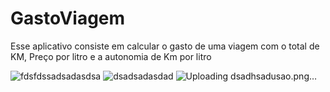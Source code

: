 
# GastoViagem
Esse aplicativo consiste em calcular o gasto de uma viagem com o total de KM, Preço por litro e a autonomia de Km por litro 

![fdsfdssadsadasdsa](https://github.com/GlGuimaraes/GastoViagem/assets/116769796/3850ee6b-c11a-4f14-b547-11d02fa9b280)
![dsadsadasdad](https://github.com/GlGuimaraes/GastoViagem/assets/116769796/405a1f58-b99e-49b5-9f14-70af6f77d698)
![Uploading dsadhsadusao.png…]()



